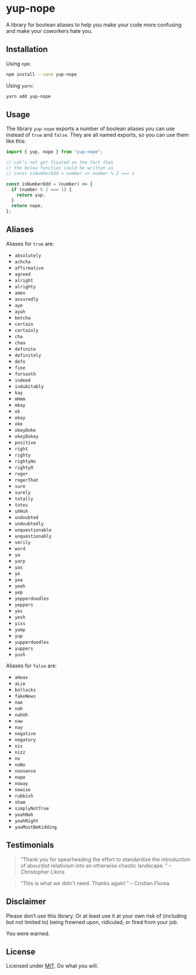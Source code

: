 # yup-nope

A library for boolean aliases to help you make your code more confusing and make your coworkers hate you.

## Installation

Using `npm`:

```sh
npm install --save yup-nope
```

Using `yarn`:

```sh
yarn add yup-nope
```

## Usage

The library `yup-nope` exports a number of boolean aliases you can use instead of `true` and `false`. They are all named exports, so you can use them like this:

```js
import { yup, nope } from "yup-nope";

// Let’s not get fixated on the fact that
// the below function could be written as
// const isNumberOdd = number => number % 2 === 1

const isNumberOdd = (number) => {
  if (number % 2 === 1) {
    return yup;
  }
  return nope;
};
```

## Aliases

Aliases for `true` are:

- `absolutely`
- `achcha`
- `affirmative`
- `agreed`
- `alright`
- `alrighty`
- `amen`
- `assuredly`
- `aye`
- `ayuh`
- `betcha`
- `certain`
- `certainly`
- `cha`
- `chaa`
- `definite`
- `definitely`
- `defo`
- `fine`
- `forsooth`
- `indeed`
- `indubitably`
- `kay`
- `mHmm`
- `mkay`
- `ok`
- `okay`
- `oke`
- `okeyDoke`
- `okeyDokey`
- `positive`
- `right`
- `righty`
- `rightyHo`
- `rightyO`
- `roger`
- `rogerThat`
- `sure`
- `surely`
- `totally`
- `totes`
- `uhHuh`
- `undoubted`
- `undoubtedly`
- `unquestionable`
- `unquestionably`
- `verily`
- `word`
- `ya`
- `yarp`
- `yas`
- `ye`
- `yea`
- `yeah`
- `yep`
- `yepperdoodles`
- `yeppers`
- `yes`
- `yesh`
- `yiss`
- `yomp`
- `yup`
- `yupperdoodles`
- `yuppers`
- `yush`

Aliases for `false` are:

- `aHoax`
- `aLie`
- `bollocks`
- `fakeNews`
- `nae`
- `nah`
- `nahUh`
- `naw`
- `nay`
- `negative`
- `negatory`
- `nix`
- `nizz`
- `no`
- `noNo`
- `nonsense`
- `nope`
- `noway`
- `nowise`
- `rubbish`
- `sham`
- `simplyNotTrue`
- `yeahNah`
- `yeahRight`
- `youMustBeKidding`

## Testimonials

> “Thank you for spearheading the effort to standardize the introduction of absurdist relativism into an otherwise chaotic landscape. ” – Christopher Likins

> “This is what we didn’t need. Thanks again! ” – Cristian Florea

## Disclaimer

Please don’t use this library. Or at least use it at your own risk of (including but not limited to) being frowned upon, ridiculed, or fired from your job.

You were warned.

## License

Licensed under [MIT](./LICENSE). Do what you will.
